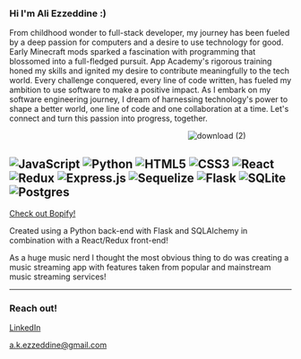 ### Hi I'm Ali Ezzeddine :)


From childhood wonder to full-stack developer, my journey has been fueled by a deep passion for computers and a desire to use technology for good. Early Minecraft mods sparked a fascination with programming that blossomed into a full-fledged pursuit. App Academy's rigorous training honed my skills and ignited my desire to contribute meaningfully to the tech world. Every challenge conquered, every line of code written, has fueled my ambition to use software to make a positive impact. As I embark on my software engineering journey, I dream of harnessing technology's power to shape a better world, one line of code and one collaboration at a time. Let's connect and turn this passion into progress, together.

&nbsp;&nbsp;&nbsp;&nbsp;&nbsp;&nbsp;&nbsp;&nbsp;&nbsp;&nbsp;&nbsp;&nbsp;&nbsp;&nbsp;&nbsp;&nbsp;&nbsp;&nbsp;&nbsp;&nbsp;&nbsp;&nbsp;&nbsp;&nbsp;&nbsp;&nbsp;&nbsp;&nbsp;&nbsp;&nbsp;&nbsp;&nbsp;&nbsp;&nbsp;&nbsp;&nbsp;&nbsp;&nbsp;&nbsp;&nbsp;&nbsp;&nbsp;&nbsp;&nbsp;&nbsp;&nbsp;&nbsp;&nbsp;&nbsp;&nbsp;&nbsp;&nbsp;&nbsp;&nbsp;&nbsp;&nbsp;&nbsp;&nbsp;&nbsp;&nbsp;&nbsp;&nbsp;&nbsp;&nbsp;&nbsp;&nbsp;&nbsp;&nbsp;&nbsp;&nbsp;&nbsp;&nbsp;&nbsp;&nbsp;&nbsp;&nbsp;&nbsp;&nbsp;&nbsp;&nbsp;&nbsp;![download (2)](https://user-images.githubusercontent.com/105993056/213881201-d2f9a192-2c2e-415f-b9b6-c2637e954cb5.png)

![JavaScript](https://img.shields.io/badge/javascript-%23323330.svg?style=for-the-badge&logo=javascript&logoColor=%23F7DF1E)
![Python](https://img.shields.io/badge/python-3670A0?style=for-the-badge&logo=python&logoColor=ffdd54)
![HTML5](https://img.shields.io/badge/html5-%23E34F26.svg?style=for-the-badge&logo=html5&logoColor=white)
![CSS3](https://img.shields.io/badge/css3-%231572B6.svg?style=for-the-badge&logo=css3&logoColor=white)
![React](https://img.shields.io/badge/react-%2320232a.svg?style=for-the-badge&logo=react&logoColor=%2361DAFB)
![Redux](https://img.shields.io/badge/redux-%23593d88.svg?style=for-the-badge&logo=redux&logoColor=white)
![Express.js](https://img.shields.io/badge/express.js-%23404d59.svg?style=for-the-badge&logo=express&logoColor=%2361DAFB)
![Sequelize](https://img.shields.io/badge/Sequelize-52B0E7?style=for-the-badge&logo=Sequelize&logoColor=white)
![Flask](https://img.shields.io/badge/flask-%23000.svg?style=for-the-badge&logo=flask&logoColor=white)
![SQLite](https://img.shields.io/badge/sqlite-%2307405e.svg?style=for-the-badge&logo=sqlite&logoColor=white)
![Postgres](https://img.shields.io/badge/postgres-%23316192.svg?style=for-the-badge&logo=postgresql&logoColor=white)
----------------------------
[Check out Bopify!](https://github.com/alkezz/aA2022-Spotify-Clone)

Created using a Python back-end with Flask and SQLAlchemy in combination with a React/Redux front-end!

As a huge music nerd I thought the most obvious thing to do was creating a music streaming app with features taken from popular and mainstream music streaming services!

-----------------------------
### Reach out!

[LinkedIn](https://www.linkedin.com/in/ali-k-ezzeddine/)

a.k.ezzeddine@gmail.com
